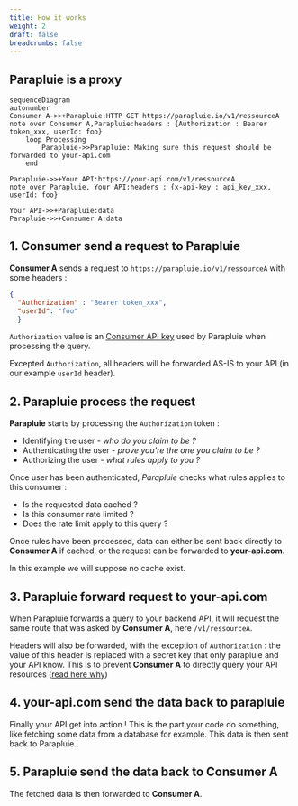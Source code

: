 ```yaml
---
title: How it works
weight: 2
draft: false
breadcrumbs: false
---
```


## Parapluie is a proxy


<!-- ![architecture](/archi.png) -->

```mermaid
sequenceDiagram
autonumber
Consumer A->>+Parapluie:HTTP GET https://parapluie.io/v1/ressourceA 
note over Consumer A,Parapluie:headers : {Authorization : Bearer token_xxx, userId: foo}
    loop Processing
        Parapluie->>Parapluie: Making sure this request should be forwarded to your-api.com
    end
    
Parapluie->>+Your API:https://your-api.com/v1/ressourceA 
note over Parapluie, Your API:headers : {x-api-key : api_key_xxx, userId: foo}

Your API->>+Parapluie:data
Parapluie->>+Consumer A:data
```

## 1. Consumer send a request to Parapluie

**Consumer A** sends a request to `https://parapluie.io/v1/ressourceA` with some headers : 

```json
{
  "Authorization" : "Bearer token_xxx", 
  "userId": "foo"
  }
```
`Authorization` value is an [Consumer API key](/parapluie/features/consumer-api-key) used by Parapluie when processing the query.

Excepted `Authorization`, all headers will be forwarded AS-IS to your API (in our example `userId` header).

## 2. Parapluie process the request

**Parapluie** starts by processing the `Authorization` token :

- Identifying the user - *who do you claim to be ?*
- Authenticating the user - *prove you're the one you claim to be ?*
- Authorizing the user - *what rules apply to you ?*

Once user has been authenticated, *Parapluie* checks what rules applies to this consumer :
- Is the requested data cached ?
- Is this consumer rate limited ? 
- Does the rate limit apply to this query ?

Once rules have been processed, data can either be sent back directly to **Consumer A** if cached, or the request can be forwarded to **your-api.com**. 

In this example we will suppose no cache exist.

## 3. Parapluie forward request to your-api.com

When Parapluie forwards a query to your backend API, it will request the same route that was asked by **Consumer A**, here `/v1/ressourceA`. 

Headers will also be forwarded, with the exception of `Authorization` : the value of this header is replaced with a secret key that only parapluie and your API know. This is to prevent **Consumer A** to directly query your API resources ([read here why](/parapluie/motivation)) 

## 4. your-api.com send the data back to parapluie

Finally your API get into action ! This is the part your code do something, like fetching some data from a database for example. This data is then sent back to Parapluie.

## 5. Parapluie send the data back to Consumer A

The fetched data is then forwarded to **Consumer A**.



  <script type="module">
    import mermaid from 'https://cdn.jsdelivr.net/npm/mermaid/dist/mermaid.esm.min.mjs';
    mermaid.initialize({ startOnLoad: true });
  </script>